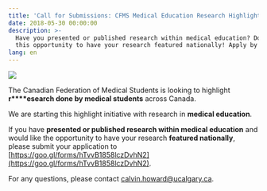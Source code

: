 ```yaml
---
title: 'Call for Submissions: CFMS Medical Education Research Highlights'
date: 2018-05-30 00:00:00
description: >-
  Have you presented or published research within medical education? Don't miss
  this opportunity to have your research featured nationally! Apply by June 10.
lang: en
---
```


![](/uploads/research-highlight.png)

The Canadian Federation of Medical Students is looking to highlight **r****esearch done by medical students** across Canada.

We are starting this highlight initiative with research in **medical education**.

If you have **presented or published research within medical education** and would like the opportunity to have your research **featured nationally**, please submit your application to [https://goo.gl/forms/hTvvB1858lczDvhN2](https://goo.gl/forms/hTvvB1858lczDvhN2).

For any questions, please contact [calvin.howard@ucalgary.ca](mailto:calvin.howard@ucalgary.ca).